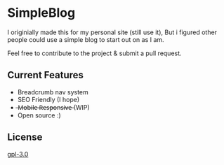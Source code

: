 
# SimpleBlog

I originially made this for my personal site (still use it), But i figured other people could use a simple blog to start out on as I am.

Feel free to contribute to the project & submit a pull request.




## Current Features

- Breadcrumb nav system
- SEO Friendly (I hope)
-  ̶M̶o̶b̶i̶l̶e̶ ̶R̶e̶s̶p̶o̶n̶s̶i̶v̶e̶  (WIP)
- Open source :)




## License

[gpl-3.0](https://choosealicense.com/licenses/gpl-3.0/)

